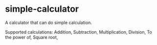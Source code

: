 # simple-calculator
A calculator that can do simple calculation.

Supported calculations:
Addition,
Subtraction,
Multiplication,
Division,
To the power of,
Square root,
